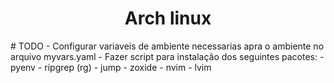 <h1 align="center">Arch linux</h1>
# TODO
- Configurar variaveis de ambiente necessarias apra o ambiente no arquivo myvars.yaml
- Fazer script para instalação dos seguintes pacotes:
- pyenv
- ripgrep (rg)
- jump
- zoxide
- nvim
- lvim

